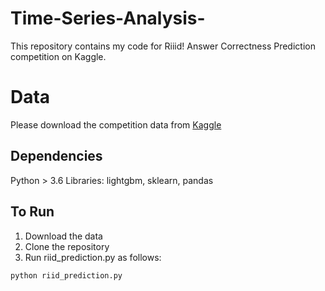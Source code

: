 # Time-Series-Analysis-
This repository contains my code for Riiid! Answer Correctness Prediction competition on Kaggle. 

# Data 
Please download the competition data from [Kaggle](https://www.kaggle.com/c/riiid-test-answer-prediction/data)

## Dependencies  
Python > 3.6
Libraries: lightgbm, sklearn, pandas 

## To Run
1. Download the data 
2. Clone the repository 
3. Run riid_prediction.py  as follows:
```bash
python riid_prediction.py 
```
